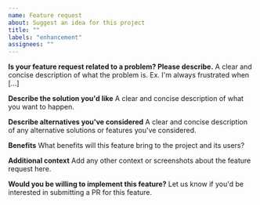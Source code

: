 ```yaml
---
name: Feature request
about: Suggest an idea for this project
title: ""
labels: "enhancement"
assignees: ""
---
```


**Is your feature request related to a problem? Please describe.**
A clear and concise description of what the problem is. Ex. I'm always frustrated when [...]

**Describe the solution you'd like**
A clear and concise description of what you want to happen.

**Describe alternatives you've considered**
A clear and concise description of any alternative solutions or features you've considered.

**Benefits**
What benefits will this feature bring to the project and its users?

**Additional context**
Add any other context or screenshots about the feature request here.

**Would you be willing to implement this feature?**
Let us know if you'd be interested in submitting a PR for this feature.
